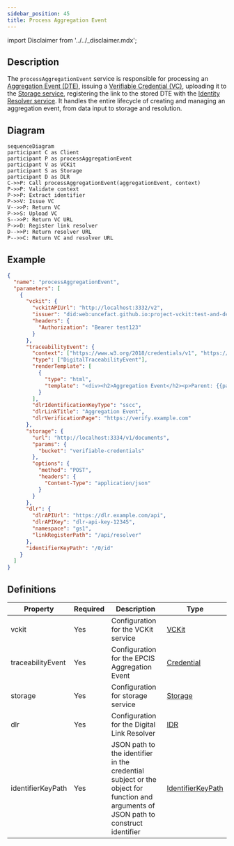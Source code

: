 ```yaml
---
sidebar_position: 45
title: Process Aggregation Event
---
```


import Disclaimer from '../../\_disclaimer.mdx';

<Disclaimer />

## Description

The `processAggregationEvent` service is responsible for processing an [Aggregation Event (DTE)](https://uncefact.github.io/spec-untp/docs/specification/DigitalTraceabilityEvents), issuing a [Verifiable Credential (VC)](https://uncefact.github.io/spec-untp/docs/specification/VerifiableCredentials), uploading it to the [Storage service](/docs/mock-apps/dependent-services/storage-service), registering the link to the stored DTE with the [Identity Resolver service](/docs/mock-apps/dependent-services/identity-resolution-service). It handles the entire lifecycle of creating and managing an aggregation event, from data input to storage and resolution.

## Diagram

```mermaid
sequenceDiagram
participant C as Client
participant P as processAggregationEvent
participant V as VCKit
participant S as Storage
participant D as DLR
C->>P: Call processAggregationEvent(aggregationEvent, context)
P->>P: Validate context
P->>P: Extract identifier
P->>V: Issue VC
V-->>P: Return VC
P->>S: Upload VC
S-->>P: Return VC URL
P->>D: Register link resolver
D-->>P: Return resolver URL
P-->>C: Return VC and resolver URL
```

## Example

```json
{
  "name": "processAggregationEvent",
  "parameters": [
    {
      "vckit": {
        "vckitAPIUrl": "http://localhost:3332/v2",
        "issuer": "did:web:uncefact.github.io:project-vckit:test-and-development",
        "headers": {
          "Authorization": "Bearer test123"
        }
      },
      "traceabilityEvent": {
        "context": ["https://www.w3.org/2018/credentials/v1", "https://gs1.org/voc/"],
        "type": ["DigitalTraceabilityEvent"],
        "renderTemplate": [
          {
            "type": "html",
            "template": "<div><h2>Aggregation Event</h2><p>Parent: {{parentItem.epc}}</p></div>"
          }
        ],
        "dlrIdentificationKeyType": "sscc",
        "dlrLinkTitle": "Aggregation Event",
        "dlrVerificationPage": "https://verify.example.com"
      },
      "storage": {
        "url": "http://localhost:3334/v1/documents",
        "params": {
          "bucket": "verifiable-credentials"
        },
        "options": {
          "method": "POST",
          "headers": {
            "Content-Type": "application/json"
          }
        }
      },
      "dlr": {
        "dlrAPIUrl": "https://dlr.example.com/api",
        "dlrAPIKey": "dlr-api-key-12345",
        "namespace": "gs1",
        "linkRegisterPath": "/api/resolver"
      },
      "identifierKeyPath": "/0/id"
    }
  ]
}
```

## Definitions

| Property          | Required | Description                                                                                                                         | Type                                                            |
| ----------------- | -------- | ----------------------------------------------------------------------------------------------------------------------------------- | --------------------------------------------------------------- |
| vckit             | Yes      | Configuration for the VCKit service                                                                                                 | [VCKit](/docs/mock-apps/common/vckit)                           |
| traceabilityEvent | Yes      | Configuration for the EPCIS Aggregation Event                                                                                       | [Credential](/docs/mock-apps/common/credential)                 |
| storage           | Yes      | Configuration for storage service                                                                                                   | [Storage](/docs/mock-apps/common/storage)                       |
| dlr               | Yes      | Configuration for the Digital Link Resolver                                                                                         | [IDR](/docs/mock-apps/common/idr)                               |
| identifierKeyPath | Yes      | JSON path to the identifier in the credential subject or the object for function and arguments of JSON path to construct identifier | [IdentifierKeyPath](/docs/mock-apps/common/identifier-key-path) |
